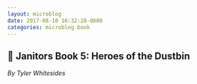 ```yaml
---
layout: microblog
date: 2017-08-10 16:32:28-0600
categories: microblog book
---
```

## 📖 Janitors Book 5: Heroes of the Dustbin
*By Tyler Whitesides*